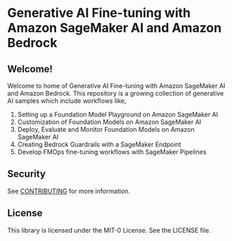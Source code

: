 # Generative AI Fine-tuning with Amazon SageMaker AI and Amazon Bedrock

## Welcome!

Welcome to home of Generative AI Fine-tuning with Amazon SageMaker AI and Amazon Bedrock. This repository is a growing collection of generative AI samples which include workflows like,
1. Setting up a Foundation Model Playground on Amazon SageMaker AI
2. Customization of Foundation Models on Amazon SageMaker AI
3. Deploy, Evaluate and Monitor Foundation Models on Amazon SageMaker AI
4. Creating Bedrock Guardrails with a SageMaker Endpoint
5. Develop FMOps fine-tuning workflows with SageMaker Pipelines

## Security

See [CONTRIBUTING](CONTRIBUTING.md#security-issue-notifications) for more information.

## License

This library is licensed under the MIT-0 License. See the LICENSE file.

